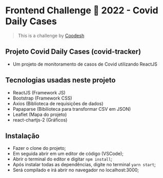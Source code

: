 # Frontend Challenge 🏅 2022 - Covid Daily Cases

> This is a challenge by [Coodesh](https://coodesh.com/)

## Projeto Covid Daily Cases (covid-tracker)

- Um projeto de monitoramento de casos de Covid utilizando ReactJS

## Tecnologias usadas neste projeto

- ReactJS (Framework JS)
- Bootstrap (Framework CSS)
- Axios (Biblioteca de requisições de dados)
- Papaparse (Bibilioteca para transformar CSV em JSON)
- Leaflet (Mapa do projeto)
- react-chartjs-2 (Gráficos)

## Instalação

- Fazer o clone do projeto;
- Em seguida abrir em um editor de código (VSCode);
- Abrir o terminal do editor e digitar `npm install`;
- Após instalar todas as dependências, digite no terminal `yarn start`;
- Será compilado e irá abrir no navegador no localhost:3000;
